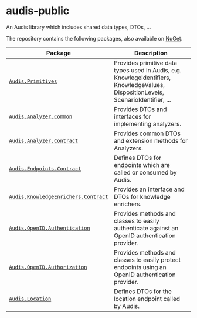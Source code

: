 # audis-public
An Audis library which includes shared data types, DTOs, ...

The repository contains the following packages, also available on [NuGet](https://www.nuget.org/packages?q=Audis).

| Package | Description |
| --- | --- |
[`Audis.Primitives`](src/Audis.Primitives) | Provides primitive data types used in Audis, e.g. KnowlegeIdentifiers, KnowledgeValues, DispositionLevels, ScenarioIdentifier, ... |
[`Audis.Analyzer.Common`](src/Audis.Analyzer.Common) | Provides DTOs and interfaces for implementing analyzers. |
[`Audis.Analyzer.Contract`](src/Audis.Analyzer.Contract) | Provides common DTOs and extension methods for Analyzers. |
[`Audis.Endpoints.Contract`](src/Audis.Endpoints.Contract) | Defines DTOs for endpoints which are called or consumed by Audis. |
[`Audis.KnowledgeEnrichers.Contract`](src/Audis.KnowledgeEnrichers.Contract) | Provides an interface and DTOs for knowledge enrichers. |
[`Audis.OpenID.Authentication`](src/Audis.OpenID/Audis.OpenID.Authentication) | Provides methods and classes to easily authenticate against an OpenID authentication provider. |
[`Audis.OpenID.Authorization`](src/Audis.OpenID/Audis.OpenID.Authorization) | Provides methods and classes to easily protect endpoints using an OpenID authentication provider. |
[`Audis.Location`](src/Audis.Location) | Defines DTOs for the location endpoint called by Audis. |
